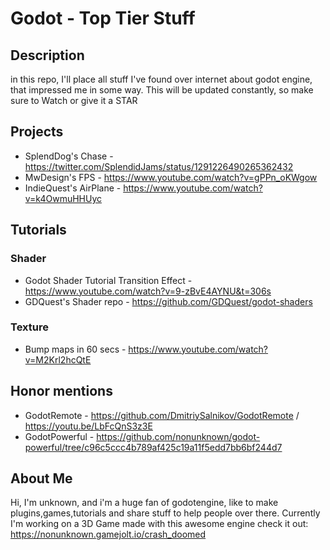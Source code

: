 # Godot - Top Tier Stuff

## Description
in this repo, I'll place all stuff I've found over internet about godot engine, that impressed me in some way.
This will be updated constantly, so make sure to Watch or give it a STAR


## Projects

* SplendDog's Chase - https://twitter.com/SplendidJams/status/1291226490265362432
* MwDesign's FPS - https://www.youtube.com/watch?v=gPPn_oKWgow
* IndieQuest's AirPlane - https://www.youtube.com/watch?v=k4OwmuHHUyc

## Tutorials

### Shader

* Godot Shader Tutorial Transition Effect - https://www.youtube.com/watch?v=9-zBvE4AYNU&t=306s
* GDQuest's Shader repo - https://github.com/GDQuest/godot-shaders

### Texture

* Bump maps in 60 secs - https://www.youtube.com/watch?v=M2Krl2hcQtE

## Honor mentions

* GodotRemote - https://github.com/DmitriySalnikov/GodotRemote / https://youtu.be/LbFcQnS3z3E
* GodotPowerful - https://github.com/nonunknown/godot-powerful/tree/c96c5ccc4b789af425c19a11f5edd7bb6bf244d7


## About Me
Hi, I'm unknown, and i'm a huge fan of godotengine, like to make plugins,games,tutorials and share stuff to help people over there. Currently I'm working on a
3D Game made with this awesome engine check it out: https://nonunknown.gamejolt.io/crash_doomed
